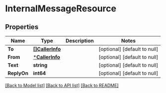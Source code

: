 # InternalMessageResource

## Properties
Name | Type | Description | Notes
------------ | ------------- | ------------- | -------------
**To** | [**[]CallerInfo**](CallerInfo.md) |  | [optional] [default to null]
**From** | [***CallerInfo**](CallerInfo.md) |  | [optional] [default to null]
**Text** | **string** |  | [optional] [default to null]
**ReplyOn** | **int64** |  | [optional] [default to null]

[[Back to Model list]](../README.md#documentation-for-models) [[Back to API list]](../README.md#documentation-for-api-endpoints) [[Back to README]](../README.md)


